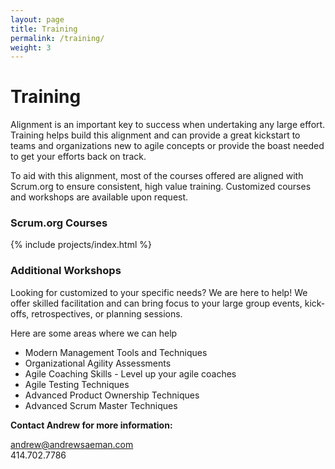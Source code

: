 ```yaml
---
layout: page
title: Training
permalink: /training/
weight: 3
---
```


# **Training**

Alignment is an important key to success when undertaking any large effort. Training helps build this alignment and can provide a great kickstart to teams and organizations new to agile concepts or provide the boast needed to get your efforts back on track.

To aid with this alignment, most of the courses offered are aligned with Scrum.org to ensure consistent, high value training. Customized courses and workshops are available upon request.

### **Scrum.org Courses**
{% include projects/index.html %}

### **Additional Workshops**

Looking for customized to your specific needs? We are here to help! We offer skilled facilitation and can bring focus to your large group events, kick-offs, retrospectives, or planning sessions.

Here are some areas where we can help
* Modern Management Tools and Techniques
* Organizational Agility Assessments
* Agile Coaching Skills - Level up your agile coaches
* Agile Testing Techniques
* Advanced Product Ownership Techniques 
* Advanced Scrum Master Techniques

<div class="row justify-content-center align-items-center p-4">
  <div class="col-lg-4 col-md-6 text-center mt-4">
    <p><b>Contact Andrew for more information: </b></p>
    <p><a href="mailto:andrew@andrewsaeman.com">andrew@andrewsaeman.com</a><br />414.702.7786</p>
  </div>
</div>